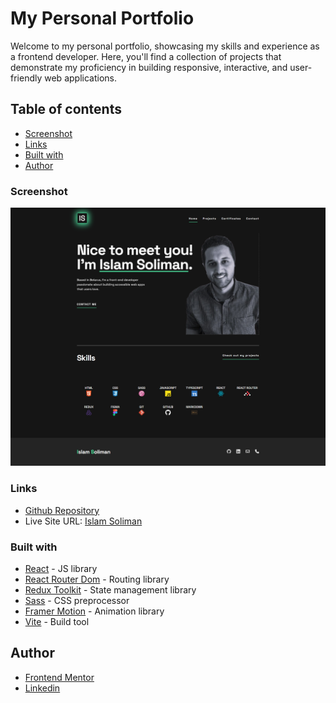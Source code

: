 # My Personal Portfolio

Welcome to my personal portfolio, showcasing my skills and experience as a frontend developer. Here, you'll find a collection of projects that demonstrate my proficiency in building responsive, interactive, and user-friendly web applications.

## Table of contents

- [Screenshot](#screenshot)
- [Links](#links)
- [Built with](#built-with)
- [Author](#author)

### Screenshot

![alt text](image.png)

### Links

- [Github Repository](https://github.com/simokitkat/IslamSoliman)
- Live Site URL: [Islam Soliman](https://islam-soliman.netlify.app/)

### Built with

- [React](https://reactjs.org/) - JS library
- [React Router Dom](https://reactrouter.com/) - Routing library
- [Redux Toolkit](https://redux-toolkit.js.org/) - State management library
- [Sass](https://sass-lang.com/) - CSS preprocessor
- [Framer Motion](https://www.framer.com/motion/) - Animation library
- [Vite](https://vitejs.dev/) - Build tool

## Author

- [Frontend Mentor](https://www.frontendmentor.io/profile/simokitkat)
- [Linkedin](https://www.linkedin.com/in/islamsoliman92)
